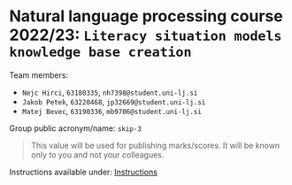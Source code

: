 # Natural language processing course 2022/23: `Literacy situation models knowledge base creation`

Team members:
 * `Nejc Hirci`, `63180335`, `nh7398@student.uni-lj.si`
 * `Jakob Petek`, `63220468`, `jp32669@student.uni-lj.si`
 * `Matej Bevec`, `63190336`, `mb9706@student.uni-lj.si`
 
Group public acronym/name: `skip-3`
 > This value will be used for publishing marks/scores. It will be known only to you and not your colleagues.

Instructions available under: [Instructions](./scripts/README.md)